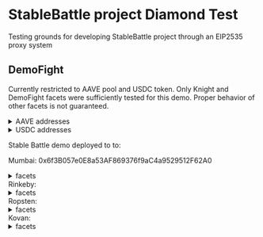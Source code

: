 # StableBattle project Diamond Test
Testing grounds for developing StableBattle project through an EIP2535 proxy system

## DemoFight

Currently restricted to AAVE pool and USDC token.
Only Knight and DemoFight facets were sufficiently tested for this demo. Proper behavior of other facets is not guaranteed.

<details>
<summary>AAVE addresses</summary>
Mumbai: 0x6C9fB0D5bD9429eb9Cd96B85B81d872281771E6B
Rinkeby:
Ropsten:
Kovan:
</details>

<details>
<summary>USDC addresses</summary>
Mumbai: 0x9aa7fEc87CA69695Dd1f879567CcF49F3ba417E2
Rinkeby:
Ropsten:
Kovan:
</details>


Stable Battle demo deployed to to:

Mumbai: 0x6f3B057e0E8a53AF869376f9aC4a9529512F62A0
<details>
<summary>facets</summary>
DiamondCutFacet: 0xAAC76F62AE3e01B8C5462A04Ed8e9dc5E0EE3Cb8

DiamondLoupeFacet: 0xF419A5e2114CB37e2F2E83B480EC3Ad13B683FDb

OwnershipFacet: 0x1b5ef82E370FB1abFeA95eC909Bb153927954caf

ItemsFacet: 0xCc9b4A9Eaa27Cbb55C8014F836079eBeF614809E

ClanFacet: 0x540a77b254aF1A5d9b9fa4af89F4Cc6dB6A752BD

ForgeFacet: 0xaa5D9746d6C40edCa7a414266b1F49DD25e8B662

KnightFacet: 0xD5ba4D7D65AE22407d1e73Bff8a25b603449a1C9

SBVHookFacet: 0x353f55e2046d8754E780d4691E5f2D0Fa7e66F36 

TournamentFacet: 0xD34fFB411c3DA2BD5Fb56560077e4850984CE352

TreasuryFacet: 0x814854b483155173CCe563D4D97A50a61738Bc68

GearFacet: 0x4A2d6c411BEF81efCe703487b99eD5D95Bb284F4

EtherscanFacet: 0xfa03491AAa5fC5aE32101ab429977b1e911B2c1A

DemoFightFacet: 0xaAa4bF9bEfFa6AC2692B833136D23aA9bCaBC1Ff

</details>
Rinkeby:
<details>
<summary>facets</summary>
1
2
3
</details>
Ropsten:
<details>
<summary>facets</summary>
1
2
3
</details>
Kovan:
<details>
<summary>facets</summary>
1
2
3
</details>